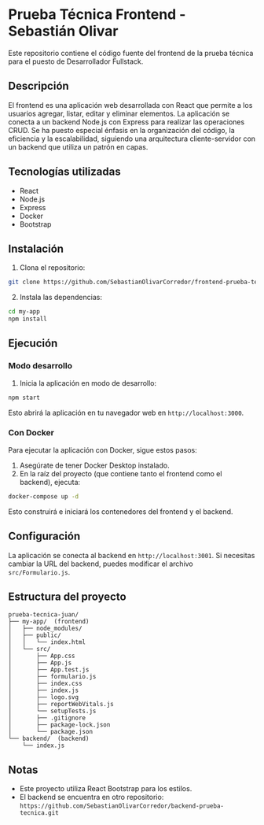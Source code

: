 # Prueba Técnica Frontend - Sebastián Olivar

Este repositorio contiene el código fuente del frontend de la prueba técnica para el puesto de Desarrollador Fullstack.

## Descripción

El frontend es una aplicación web desarrollada con React que permite a los usuarios agregar, listar, editar y eliminar elementos. La aplicación se conecta a un backend Node.js con Express para realizar las operaciones CRUD.  Se ha puesto especial énfasis en la organización del código, la eficiencia y la escalabilidad, siguiendo una arquitectura cliente-servidor con un backend que utiliza un patrón en capas.

## Tecnologías utilizadas

* React
* Node.js
* Express
* Docker
* Bootstrap

## Instalación

1. Clona el repositorio:

```bash
git clone https://github.com/SebastianOlivarCorredor/frontend-prueba-tecnica.git
```

2. Instala las dependencias:

```bash
cd my-app
npm install
```

## Ejecución

### Modo desarrollo

1. Inicia la aplicación en modo de desarrollo:

```bash
npm start
```

Esto abrirá la aplicación en tu navegador web en `http://localhost:3000`.

### Con Docker

Para ejecutar la aplicación con Docker, sigue estos pasos:

1. Asegúrate de tener Docker Desktop instalado.
2. En la raíz del proyecto (que contiene tanto el frontend como el backend), ejecuta:

```bash
docker-compose up -d
```

Esto construirá e iniciará los contenedores del frontend y el backend.


## Configuración

La aplicación se conecta al backend en `http://localhost:3001`. Si necesitas cambiar la URL del backend, puedes modificar el archivo `src/Formulario.js`.

## Estructura del proyecto

```
prueba-tecnica-juan/
├── my-app/  (frontend)
│   ├── node_modules/
│   ├── public/
│   │   └── index.html
│   └── src/
│       ├── App.css
│       ├── App.js
│       ├── App.test.js
│       ├── formulario.js
│       ├── index.css
│       ├── index.js
│       ├── logo.svg
│       ├── reportWebVitals.js
│       └── setupTests.js
│       ├── .gitignore
│       ├── package-lock.json
│       └── package.json
└── backend/  (backend)
    └── index.js  
```

## Notas

* Este proyecto utiliza React Bootstrap para los estilos.
* El backend se encuentra en otro repositorio: `https://github.com/SebastianOlivarCorredor/backend-prueba-tecnica.git`
